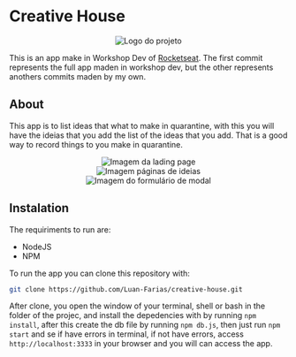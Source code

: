 # Creative House

<div align="center">
    <img src="https://lh5.googleusercontent.com/gBTXsj1QVdQXs0hjG4O2reeTTn9TjdnPvnGZpkJwGKIXKnj9QY9rGYod8OWVd-yfe2WiGezlclst_f8Pb7zr=w1920-h915" alt="Logo do projeto" />
</div>

This is an app make in Workshop Dev of <a href="https://rocketseat.com.br">Rocketseat</a>. The first commit represents the full app maden in workshop dev, but the other represents anothers commits maden by my own.

## About

This app is to list ideas that what to make in quarantine, with this you will have the ideias that you add the list of the ideas that you add. That is a good way to record things to you make in quarantine.

<div align="center">
    <img src="https://nz4usw.dm.files.1drv.com/y4mvN1r7m0PfN9AXXVYYqBuDcQ8f6uJQMJQWEHZwqGGSM2zkwiKOtY8FU9UEtQx2rfx-8eTIs_DjHk62CYDf5n0mxaz7gSriuZ5di56cumQmVwkM5WRhbw1ld6wRnfPEhzqEa8IcTRPD8ez0SGDmNa5Vt_nj8sQWmjp1J_0x6zgDkgoR2aX-GKAE9t3d-xpiRmV3X8Nxvf6gqqICueWnGzwoQ?width=1920&height=909&cropmode=none" alt="Imagem da lading page" />
</div>

<div align="center">
    <img src="https://ot4usw.dm.files.1drv.com/y4mxBl-aOc7BJPhAnOU_BU3iaz8m9nacrAxp-eKE9KfegKOG4BqVVZSc8AqUeR_ZkkvFLkJ_NrFmBHuLzIBOndtCjAS4jYrQ5JDAjkW2WXgPlnMpS4GJ8_DyZ2hIZiIsAhyWJ70-ZizqUkl2JDjYaPoYEv1BCYPb-KvaPykZQIUmsXhtR9eUanbHskaZQEy-Ds00sxPdjsyz2bJxTBADnIzXQ?width=1893&height=909&cropmode=none" alt="Imagem páginas de ideias" />
</div>

<div align="center">
    <img src="https://od4usw.dm.files.1drv.com/y4maFXQqv_Ezd7-fSCG-AqbWQAycWS-0JkP4xU2Wc7yJ-L8roiHNC2NXUDfIgsoYJbUDaAYIdaQTr5Ofsba593oGsv6ZThUspUVV_pv-Wjex2-hUSiy60K-N29kJWu-4HPytQKkd5xuVdi_Q29i5HahZxEzn1uPooyjVSIDduWRxqvnc9tVOewHMnxRbvbs2THe5XK73PGJhdA49F_2RsKnPQ?width=1920&height=909&cropmode=none" alt="Imagem do formulário de modal" />
</div>

## Instalation

The requiriments to run are:

- NodeJS
- NPM

To run the app you can clone this repository with:


```bash
git clone https://github.com/Luan-Farias/creative-house.git
```

After clone, you open the window of your terminal, shell or bash in the folder of the projec, and install the depedencies with by running `npm install`, after this create the db file by running `npm db.js`, then just run `npm start` and se if have errors in terminal, if not have errors, access `http://localhost:3333` in your browser and you will can access the app.
